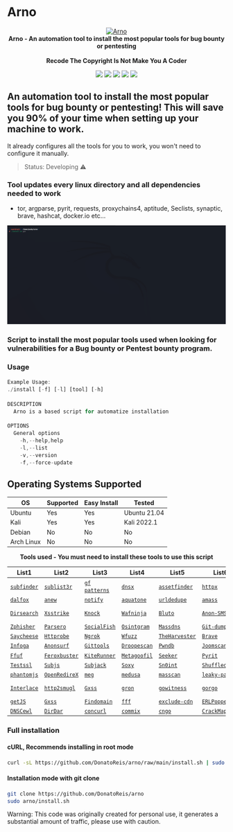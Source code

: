 # Arno

<p align="center" dir="auto">
  <a target="_blank" rel="noopener noreferrer" href="https://user-images.githubusercontent.com/93531354/155890601-5919d2fe-81be-486e-91d1-d93f8ef734cb.png"><img alt="Arno" src="https://user-images.githubusercontent.com/93531354/155890601-5919d2fe-81be-486e-91d1-d93f8ef734cb.png" height="240" style="max-width: 100%;"></a>
  <br>
  <strong>Arno - An automation tool to install the most popular tools for bug bounty or pentesting</strong> 
  <br><br>
  <strong>Recode The Copyright Is Not Make You A Coder</strong>
</p>  
  
<div>
  <p align="center" dir="auto">
  <a href="https://www.instagram.com/prohacker77_/" target="_blank"><img src="https://img.shields.io/badge/-Instagram-%23E4405F?style=for-the-badge&logo=instagram&logoColor=39ff14&logoColor=white&color=black" target="_blank"></a>
  <a href="https://discord.gg/Z2C2CyVZFU" target="_blank"><img src="https://img.shields.io/badge/-Discord-7289DA?style=for-the-badge&logo=discord&logoColor=39ff14&logoColor=white&color=black" target="_blank"></a>
  <a href="https://www.linkedin.com/in/caique-barreto-7809b2217/" target="_blank"><img src="https://img.shields.io/badge/-LinkdIn-%230077B5?style=for-the-badge&logo=linkedin&logoColor=39ff14&logoColor=white&color=black" target="_blank"></a>
  <a href="mailto:caique.hbarreto@gmail.com" target="_blank"><img src="https://img.shields.io/badge/-Gmail-%23333?style=for-the-badge&logo=gmail&logoColor=39ff14&logoColor=white&color=black" target="_blank"></a>
  <a href="https://t.me/PeakyBlindersW" target="_blank"><img src="https://img.shields.io/badge/Telegram-2CA5E0?style=for-the-badge&logo=telegram&logoColor=39ff14&logoColor=white&color=black" target="_blank"></a>
  </p>
</div>

## An automation tool to install the most popular tools for bug bounty or pentesting! This will save you 90% of your time when setting up your machine to work.
It already configures all the tools for you to work, you won't need to configure it manually.


> Status: Developing ⚠️


### Tool updates every linux directory and all dependencies needed to work
   - tor, argparse, pyrit, requests, proxychains4, aptitude, Seclists, synaptic, brave, hashcat, docker.io etc...

![fast](pictures/arno1.gif)

### Script to install the most popular tools used when looking for vulnerabilities for a Bug bounty or Pentest bounty program.

<h3>Usage</h3>


```js 
Example Usage:
./install [-f] [-l] [tool] [-h]

DESCRIPTION
  Arno is a based script for automatize installation

OPTIONS
  General options
    -h,--help,help
    -l,--list
    -v,--version
    -f,--force-update

```

## Operating Systems Supported
| OS         | Supported | Easy Install  | Tested        | 
|------------|-----------|---------------|---------------|
| Ubuntu     |    Yes    | Yes           | Ubuntu 21.04  |
| Kali       |    Yes    | Yes           | Kali 2022.1   |
| Debian     |    No     | No            | No            |
| Arch Linux |    No     | No            | No            |

<p align="center" dir="auto"><strong>Tools used - You must need to install these tools to use this script</strong><br></p>

List1|List2|List3|List4|List5|List6|List7|List8|List9
-----|-----|-----|-----|-----|-----|-----|-----|-----
<a href="https://github.com/projectdiscovery/subfinder"><code>subfinder</code></a>|<a href="https://github.com/aboul3la/Sublist3r"><code>sublist3r</code></a>|<a href="https://github.com/1ndianl33t/Gf-Patterns"><code>gf patterns</code></a>|<a href="https://github.com/projectdiscovery/dnsx"><code>dnsx</code></a>|<a href="https://github.com/tomnomnom/assetfinder"><code>assetfinder</code></a>|<a href="https://github.com/projectdiscovery/httpx"><code>httpx</code></a>|<a href="https://github.com/Emoe/kxss"><code>kxss</code></a>|<a href="https://github.com/tomnomnom/qsreplace"><code>qsreplace</code></a>|<a href="https://github.com/projectdiscovery/nuclei"><code>nuclei</code></a>|
<a href="https://github.com/hahwul/dalfox"><code>dalfox</code></a>|<a href="https://github.com/tomnomnom/anew"><code>anew</code></a>|<a href="https://github.com/projectdiscovery/notify"><code>notify</code></a>|<a href="https://github.com/michenriksen/aquatone"><code>aquatone</code></a>|<a href="https://github.com/ameenmaali/urldedupe"><code>urldedupe</code></a>|<a href="https://github.com/OWASP/Amass"><code>amass</code></a>|<a href="https://github.com/bp0lr/gauplus"><code>gauplus</code></a>|<a href="https://github.com/dwisiswant0/crlfuzz"><code>crlfuzz</code></a>|<a href="https://github.com/s0md3v/uro"><code>uro</code></a>|<a href="https://github.com/projectdiscovery/naabu"><code>naabu</code></a>|<a href="https://github.com/Cgboal/SonarSearch"><code>crobat</code></a>|<a href="https://github.com/OJ/gobuster"><code>gobuster</code></a>|<a href="https://github.com/jaeles-project/gospider"><code>gospider</code></a>|<a href="https://github.com/tomnomnom/waybackurls"><code>waybackurls</code></a>|
<a href="https://github.com/maurosoria/dirsearch"><code>Dirsearch</code></a>|<a href="https://github.com/s0md3v/XSStrike"><code>Xsstrike</code></a>|<a href="https://github.com/guelfoweb/knock"><code>Knock</code></a>|<a href="https://github.com/khalilbijjou/WAFNinja"><code>Wafninja</code></a>|<a href="https://github.com/darryllane/Bluto"><code>Bluto</code></a>|<a href="https://github.com/HACK3RY2J/Anon-SMS"><code>Anon-SMS</code></a>|<a href="https://github.com/NoorQureshi/WPSeku-1"><code>WPSeku</code></a>|<a href="https://github.com/RustScan/RustScan"><code>Rustscan</code></a>|<a href="https://github.com/eth0izzle/the-endorser"><code>The-endorser</code></a>|<a href="https://www.kali.org/tools/whatweb/"><code>Whatweb</code></a>|<a href="https://github.com/sundowndev/phoneinfoga"><code>Phoneinfoga</code></a>|<a href="https://github.com/sqlmapproject/sqlmap"><code>Sqlmap-dev</code></a>|<a href="https://github.com/d093w1z/sayhello"><code>Sayhello</code></a>|<a href="https://github.com/twintproject"><code>Twintproject</code></a>|<a href="https://github.com/wpscanteam/wpscan"><code>Wpscan</code></a>|
<a href="https://github.com/htr-tech/zphisher"><code>Zphisher</code></a>|<a href="https://github.com/behindthefirewalls/Parsero"><code>Parsero</code></a>|<a href="https://github.com/UndeadSec/SocialFish"><code>SocialFish</code></a>|<a href="https://github.com/Datalux/Osintgram"><code>Osintgram</code></a>|<a href="https://github.com/blechschmidt/massdns"><code>Massdns</code></a>|<a href="https://github.com/arthaud/git-dumper"><code>Git-dumper</code></a>|<a href="https://github.com/yassineaboukir/Asnlookup"><code>Asnlookup</code></a>|<a href="https://github.com/sherlock-project/sherlock"><code>Sherlok</code></a>|<a href="https://github.com/tomnomnom/unfurl"><code>Unfurl</code></a>|
<a href="https://github.com/hangetzzu/saycheese"><code>Saycheese</code></a>|<a href="https://github.com/tomnomnom/httprobe"><code>Httprobe</code></a>|<a href="https://github.com/inconshreveable/ngrok"><code>Ngrok</code></a>|<a href="https://github.com/xmendez/wfuzz"><code>Wfuzz</code></a>|<a href="https://github.com/laramies/theHarvester"><code>TheHarvester</code></a>|<a href="https://brave-browser-apt-release.s3.brave.com"><code>Brave</code></a>|<a href="https://github.com/devanshbatham/ParamSpider"><code>ParamSpider</code></a>|<a href="https://github.com/lc/gau"><code>Gau</code></a>|<a href="https://github.com/m4ll0k/takeover"><code>Takeover</code></a>|
<a href="https://github.com/m4ll0k/Infoga"><code>Infoga</code></a>|<a href="https://github.com/Und3rf10w/kali-anonsurf"><code>Anonsurf</code></a>|<a href="https://github.com/internetwache/GitTools"><code>Gittools</code></a>|<a href="https://github.com/droope/droopescan"><code>Droopescan</code></a>|<a href="https://github.com/davidtavarez/pwndb"><code>Pwndb</code></a>|<a href="https://github.com/OWASP/joomscan"><code>Joomscan</code></a>|<a href="https://github.com/nabla-c0d3/sslyze"><code>Sslyze</code></a>|<a href="https://github.com/rbsec/sslscan"><code>Sslscan</code></a>|<a href="https://github.com/hakluke/hakrawler"><code>Hakrawler</code></a>|<a href="https://github.com/hahwul/a2sv"><code>A2SV</code></a>|<a href="https://github.com/D4Vinci/Twitter-Info"><code>Twitter-info</code></a>|
<a href="https://github.com/ffuf/ffuf"><code>Ffuf</code></a>|<a href="https://github.com/epi052/feroxbuster"><code>Feroxbuster</code></a>|<a href="https://github.com/assetnote/kiterunner"><code>KiteRunner</code></a>|<a href="https://github.com/opsdisk/metagoofil"><code>Metagoofil</code></a>|<a href="https://github.com/thewhiteh4t/seeker"><code>Seeker</code></a>|<a href="https://github.com/hacker3983/pyrit-installerr"><code>Pyrit</code></a>|<a href="https://github.com/maaaaz/webscreenshot"><code>Webscreenshot</code></a>|<a href="https://github.com/Edu4rdSHL/unimap"><code>Unimap</code></a>|<a href="https://github.com/jbq/ufw"><code>Ufw</code></a>|
<a href="https://github.com/drwetter/testssl.sh"><code>Testssl</code></a>|<a href="https://github.com/lc/subjs"><code>Subjs</code></a>|<a href="https://github.com/haccer/subjack"><code>Subjack</code></a>|<a href="https://github.com/pry0cc/soxy"><code>Soxy</code></a>|<a href="https://github.com/kpcyrd/sn0int"><code>Sn0int</code></a>|<a href="https://github.com/projectdiscovery/shuffledns"><code>Shuffledns</code></a>|<a href="https://github.com/nccgroup/scrying"><code>Scrying</code></a>|<a href="https://github.com/sa7mon/S3Scanner"><code>S3Scanner</code></a>|<a href="https://github.com/d3mondev/puredns"><code>Puredns</code></a>|
<a href="https://github.com/ariya/phantomjs"><code>phantomjs</code></a>|<a href="https://github.com/devanshbatham/OpenRedireX"><code>OpenRedireX</code></a>|<a href="https://github.com/tomnomnom/meg"><code>meg</code></a>|<a href="https://github.com/medusajs/medusa"><code>medusa</code></a>|<a href="https://github.com/robertdavidgraham/masscan"><code>masscan</code></a>|<a href="https://github.com/ayoubfathi/leaky-paths"><code>leaky-paths</code></a>|<a href="https://github.com/GerbenJavado/LinkFinder"><code>LinkFinder</code></a>|<a href="https://github.com/jaeles-project/jaeles"><code>jaeles</code></a>|<a href="https://github.com/projectdiscovery/interactsh"><code>interactsh</code></a>|
<a href="https://github.com/codingo/Interlace"><code>Interlace</code></a>|<a href="https://github.com/neex/http2smugl"><code>http2smugl</code></a>|<a href="https://github.com/KathanP19/Gxss"><code>Gxss</code></a>|<a href="https://github.com/tomnomnom/gron"><code>gron</code></a>|<a href="https://github.com/sensepost/gowitness"><code>gowitness</code></a>|<a href="https://github.com/pry0cc/gorgo"><code>gorgo</code></a>|<a href="https://github.com/gwen001/github-subdomains"><code>gitsubdomains</code></a>|<a href="https://github.com/gwen001/github-endpoints"><code>gitendpoints</code></a>|<a href="https://github.com/1ndianl33t/Gf-Patterns"><code>Gf-Patterns</code></a>|
<a href="https://github.com/003random/getJS"><code>getJS</code></a>|<a href="https://github.com/KathanP19/Gxss"><code>Gxss</code></a>|<a href="https://github.com/Findomain/Findomain"><code>Findomain</code></a>|<a href="https://github.com/dylanaraps/fff"><code>fff</code></a>|<a href="https://github.com/Cgboal/exclude-cdn"><code>exclude-cdn</code></a>|<a href="https://github.com/maikthulhu/ERLPopper"><code>ERLPopper</code></a>|<a href="https://github.com/vortexau/dnsvalidator"><code>dnsvalidator</code></a>|<a href="https://github.com/darkoperator/dnsrecon"><code>dnsrecon</code></a>|<a href="https://github.com/ProjectAnte/dnsgen"><code>dnsgen</code></a>|
<a href="https://github.com/codingo/DNSCewl"><code>DNSCewl</code></a>|<a href="https://github.com/M4DM0e/DirDar"><code>DirDar</code></a>|<a href="https://github.com/tomnomnom/concurl"><code>concurl</code></a>|<a href="https://github.com/commixproject/commix"><code>commix</code></a>|<a href="https://github.com/yghonem14/cngo"><code>cngo</code></a>|<a href="https://github.com/byt3bl33d3r/CrackMapExec"><code>CrackMapExec</code></a>|<a href="https://github.com/hakluke/haktrails"><code>haktrails</code></a>|<a href="https://github.com/s0md3v/Corsy"><code>Corsy</code></a>|<a href="https://github.com/tomnomnom/burl"><code>burl</code></a>|

### Full installation
#### cURL, Recommends installing in root mode

```sh
curl -sL https://github.com/DonatoReis/arno/raw/main/install.sh | sudo bash

```

#### **Installation mode with git clone**
```sh
git clone https://github.com/DonatoReis/arno
sudo arno/install.sh
```


Warning: This code was originally created for personal use, it generates a substantial amount of traffic, please use with caution.
